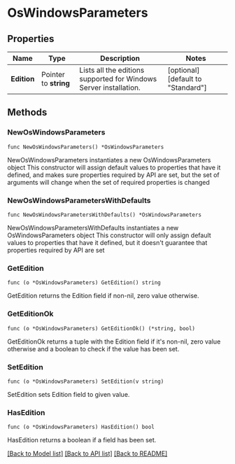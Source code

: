 # OsWindowsParameters

## Properties

Name | Type | Description | Notes
------------ | ------------- | ------------- | -------------
**Edition** | Pointer to **string** | Lists all the editions supported for Windows Server installation. | [optional] [default to "Standard"]

## Methods

### NewOsWindowsParameters

`func NewOsWindowsParameters() *OsWindowsParameters`

NewOsWindowsParameters instantiates a new OsWindowsParameters object
This constructor will assign default values to properties that have it defined,
and makes sure properties required by API are set, but the set of arguments
will change when the set of required properties is changed

### NewOsWindowsParametersWithDefaults

`func NewOsWindowsParametersWithDefaults() *OsWindowsParameters`

NewOsWindowsParametersWithDefaults instantiates a new OsWindowsParameters object
This constructor will only assign default values to properties that have it defined,
but it doesn't guarantee that properties required by API are set

### GetEdition

`func (o *OsWindowsParameters) GetEdition() string`

GetEdition returns the Edition field if non-nil, zero value otherwise.

### GetEditionOk

`func (o *OsWindowsParameters) GetEditionOk() (*string, bool)`

GetEditionOk returns a tuple with the Edition field if it's non-nil, zero value otherwise
and a boolean to check if the value has been set.

### SetEdition

`func (o *OsWindowsParameters) SetEdition(v string)`

SetEdition sets Edition field to given value.

### HasEdition

`func (o *OsWindowsParameters) HasEdition() bool`

HasEdition returns a boolean if a field has been set.


[[Back to Model list]](../README.md#documentation-for-models) [[Back to API list]](../README.md#documentation-for-api-endpoints) [[Back to README]](../README.md)


